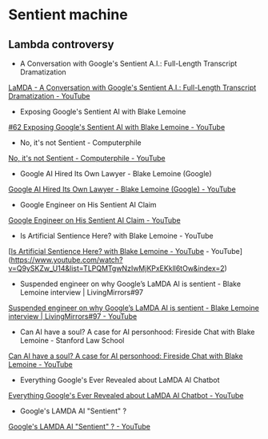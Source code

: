 # Sentient machine

## Lambda controversy
- A Conversation with Google's Sentient A.I.: Full-Length Transcript Dramatization

[LaMDA - A Conversation with Google's Sentient A.I.: Full-Length Transcript Dramatization - YouTube](https://www.youtube.com/watch?v=aD8PvYbbw3s&list=TLPQMTgwNzIwMjIva9XJZrMuuQ&index=1)

- Exposing Google's Sentient AI with Blake Lemoine

[#62 Exposing Google's Sentient AI with Blake Lemoine - YouTube](https://www.youtube.com/watch?v=8hkpLqo6poA)

- No, it's not Sentient - Computerphile

[No, it's not Sentient - Computerphile - YouTube](https://www.youtube.com/watch?v=iBouACLc-hw&list=TLPQMTgwNzIwMjIva9XJZrMuuQ&index=2)

- Google AI Hired Its Own Lawyer - Blake Lemoine (Google)

[Google AI Hired Its Own Lawyer - Blake Lemoine (Google) - YouTube](https://www.youtube.com/watch?v=g9HsL6tQsp4)

- Google Engineer on His Sentient AI Claim

[Google Engineer on His Sentient AI Claim - YouTube](https://www.youtube.com/watch?v=kgCUn4fQTsc&list=TLPQMTgwNzIwMjIva9XJZrMuuQ&index=3)

- Is Artificial Sentience Here? with Blake Lemoine - YouTube

[[Is Artificial Sentience Here? with Blake Lemoine - YouTube](https://www.youtube.com/watch?v=Q9ySKZw_U14&list=TLPQMTgwNzIwMjKPxEKkll6tOw&index=2) - YouTube](https://www.youtube.com/watch?v=Q9ySKZw_U14&list=TLPQMTgwNzIwMjKPxEKkll6tOw&index=2)

- Suspended engineer on why Google’s LaMDA AI is sentient - Blake Lemoine interview | LivingMirrors#97

[Suspended engineer on why Google’s LaMDA AI is sentient - Blake Lemoine interview | LivingMirrors#97 - YouTube](https://www.youtube.com/watch?v=iPrNHpkfBWg)

- Can AI have a soul? A case for AI personhood: Fireside Chat with Blake Lemoine - Stanford Law School
  
[Can AI have a soul? A case for AI personhood: Fireside Chat with Blake Lemoine - YouTube](https://www.youtube.com/watch?v=AhX7cBqc8_M&list=TLPQMTgwNzIwMjIljNy2rOOI0g&index=2)

- Everything Google's Ever Revealed about LaMDA AI Chatbot

[Everything Google's Ever Revealed about LaMDA AI Chatbot - YouTube](https://www.youtube.com/watch?v=ayhJii34D38&list=TLPQMTgwNzIwMjIljNy2rOOI0g&index=4)

- Google's LAMDA AI "Sentient" ?

[Google's LAMDA AI "Sentient" ? - YouTube](https://www.youtube.com/watch?v=lXA8eE09HdQ&list=TLPQMTgwNzIwMjIljNy2rOOI0g&index=5)

